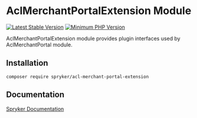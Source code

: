 # AclMerchantPortalExtension Module
[![Latest Stable Version](https://poser.pugx.org/spryker/acl-merchant-portal-extension/v/stable.svg)](https://packagist.org/packages/spryker/acl-merchant-portal-extension)
[![Minimum PHP Version](https://img.shields.io/badge/php-%3E%3D%208.0-8892BF.svg)](https://php.net/)

AclMerchantPortalExtension module provides plugin interfaces used by AclMerchantPortal module.

## Installation

```
composer require spryker/acl-merchant-portal-extension
```

## Documentation

[Spryker Documentation](https://docs.spryker.com)
